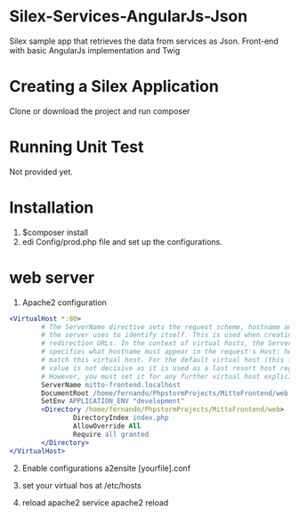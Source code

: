 # Silex-Services-AngularJs-Json

Silex sample app that retrieves the data from services as Json.
Front-end with basic AngularJs implementation and Twig

# Creating a Silex Application

Clone or download the project and run composer

# Running Unit Test

Not provided yet.

# Installation

1. $composer install
2. edi Config/prod.php file and set up the configurations.

# web server

1. Apache2 configuration
``` Apache 2
<VirtualHost *:80>
        # The ServerName directive sets the request scheme, hostname and port that
        # the server uses to identify itself. This is used when creating
        # redirection URLs. In the context of virtual hosts, the ServerName
        # specifies what hostname must appear in the request's Host: header to
        # match this virtual host. For the default virtual host (this file) this
        # value is not decisive as it is used as a last resort host regardless.
        # However, you must set it for any further virtual host explicitly.
        ServerName mitto-frontend.localhost
        DocumentRoot /home/fernando/PhpstormProjects/MittoFrontend/web
        SetEnv APPLICATION_ENV "development"
        <Directory /home/fernando/PhpstormProjects/MittoFrontend/web>
                DirectoryIndex index.php
                AllowOverride All
                Require all granted
        </Directory>
</VirtualHost>
```
2. Enable configurations
a2ensite [yourfile].conf

3. set your virtual hos at 
/etc/hosts

4. reload apache2
service apache2 reload

